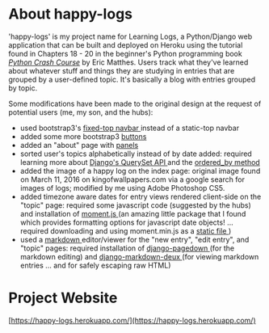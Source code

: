# About happy-logs
'happy-logs' is my project name for Learning Logs, a Python/Django web application that can be built and deployed on Heroku using the tutorial found in Chapters 18 - 20 in the beginner's Python programming book [_Python Crash Course_](https://ehmatthes.github.io/pcc/index.html) by Eric Matthes. Users track what they've learned about whatever stuff and things they are studying in entries that are grouped by a user-defined topic. It's basically a blog with entries grouped by topic.

Some modifications have been made to the original design at the request of potential users (me, my son, and the hubs):

- used bootstrap3's [ fixed-top navbar ](https://getbootstrap.com/components/#navbar-fixed-top) instead of a static-top navbar
- added some more bootstrap3 [ buttons ](http://getbootstrap.com/css/#buttons)
- added an "about" page with [ panels ](http://getbootstrap.com/components/#panels)
- sorted user's topics alphabetically instead of by date added: required learning more about [ Django's QuerySet API ](https://docs.djangoproject.com/en/1.10/ref/models/querysets/) and the [ ordered_by method ](https://docs.djangoproject.com/en/1.10/ref/models/querysets/#order-by)
- added the image of a happy log on the index page: original image found on March 11, 2016 on kingofwallpapers.com via a google search for images of logs; modified by me using Adobe Photoshop CS5.
- added timezone aware dates for entry views rendered client-side on the "topic" page: required some javascript code (suggested by the hubs) and installation of [ moment.js ](https://momentjs.com/) (an amazing little package that I found which provides formatting options for javascript date objects! ... required downloading and using moment.min.js as a [ static file ](https://docs.djangoproject.com/en/1.10/howto/static-files/))
- used a [ markdown ](https://daringfireball.net/projects/markdown/syntax) editor/viewer for the "new entry", "edit entry", and "topic" pages: required installation of [ django-pagedown ](https://github.com/timmyomahony/django-pagedown) (for the markdown editing) and [ django-markdown-deux ](https://github.com/trentm/django-markdown-deux) (for viewing markdown entries ... and for safely escaping raw HTML)

# Project Website
[https://happy-logs.herokuapp.com/](https://happy-logs.herokuapp.com/)
